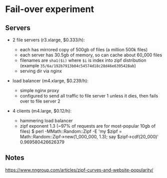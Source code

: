 # Fail-over experiment

## Servers

* 2 file servers (r3.xlarge, $0.333/h):
  * each has mirrored copy of 500gb of files (a million 500k files)
  * each server has 30.5gb of memory, so can cache about 60_000 files
  * filenames are `sha1($i)` where `$i` is index into zipf distribution
    (example `35/6a/192b7913b04c54574d18c28d46e6395428ab`)
  * serving dir via nginx

* load balancer (m4.xlarge, $0.239/h):
  * simple nginx proxy
  * configured to send all traffic to file server 1 unless it dies, then fails over to file server 2

* 4 clients (m4.large, $0.12/h):
  * hammering load balancer
  * zipf exponent 1.3 (~97% of requests are for most-popular 10gb of files)
    $ perl -MMath::Random::Zipf -E 'my $zipf = Math::Random::Zipf->new(1_000_000, 1.3); say $zipf->cdf(20_000)'
    0.969580426626379

## Notes

https://www.nngroup.com/articles/zipf-curves-and-website-popularity/

